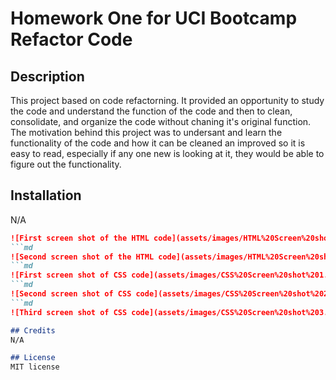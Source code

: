 # Homework One for UCI Bootcamp Refactor Code

## Description

This project based on code refactorning. It provided an opportunity to study the code and understand the function of the code and then to clean, consolidate, and organize the code without chaning it's original function.
The motivation behind this project was to undersant and learn the functionality of the code and how it can be cleaned an improved so it is easy to read, especially if any one new is looking at it, they would be able to figure out the functionality.

## Installation

N/A

```md
![First screen shot of the HTML code](assets/images/HTML%20Screen%20shot%201.png)
```md
![Second screen shot of the HTML code](assets/images/HTML%20Screen%20shot%202.png)
```md
![First screen shot of CSS code](assets/images/CSS%20Screen%20shot%201.png)
```md
![Second screen shot of CSS code](assets/images/CSS%20Screen%20shot%202.png)
```md
![Third screen shot of CSS code](assets/images/CSS%20Screen%20shot%203.png)

## Credits
N/A

## License
MIT license